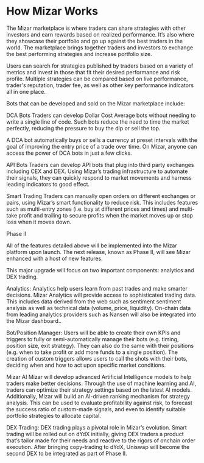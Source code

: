 # How Mizar Works

The Mizar marketplace is where traders can share strategies with other investors and earn rewards based on realized performance. It’s also where they showcase their portfolio and go up against the best traders in the world. The marketplace brings together traders and investors to exchange the best performing strategies and increase portfolio size.

Users can search for strategies published by traders based on a variety of metrics and invest in those that fit their desired performance and risk profile. Multiple strategies can be compared based on live performance, trader's reputation, trader fee, as well as other key performance indicators all in one place.

Bots that can be developed and sold on the Mizar marketplace include:

DCA Bots Traders can develop Dollar Cost Average bots without needing to write a single line of code. Such bots reduce the need to time the market perfectly, reducing the pressure to buy the dip or sell the top.

A DCA bot automatically buys or sells a currency at preset intervals with the goal of improving the entry price of a trade over time. On Mizar, anyone can access the power of DCA bots in just a few clicks.

API Bots Traders can develop API bots that plug into third party exchanges including CEX and DEX. Using Mizar’s trading infrastructure to automate their signals, they can quickly respond to market movements and harness leading indicators to good effect.

Smart Trading Traders can manually open orders on different exchanges or pairs, using Mizar’s smart functionality to reduce risk. This includes features such as multi-entry zones (i.e. buy at different prices and times) and multi-take profit and trailing to secure profits when the market moves up or stop loss when it moves down.

Phase II

All of the features detailed above will be implemented into the Mizar platform upon launch. The next release, known as Phase II, will see Mizar enhanced with a host of new features.

This major upgrade will focus on two important components: analytics and DEX trading.

Analytics: Analytics help users learn from past trades and make smarter decisions. Mizar Analytics will provide access to sophisticated trading data. This includes data derived from the web such as sentiment sentiment analysis as well as technical data (volume, price, liquidity). On-chain data from leading analytics providers such as Nansen will also be integrated into the Mizar dashboard..

Bot/Position Manager: Users will be able to create their own KPIs and triggers to fully or semi-automatically manage their bots (e.g. timing, position size, exit strategy). They can also do the same with their positions (e.g. when to take profit or add more funds to a single position). The creation of custom triggers allows users to call the shots with their bots, deciding when and how to act upon specific market conditions.

Mizar AI Mizar will develop advanced Artificial Intelligence models to help traders make better decisions. Through the use of machine learning and AI, traders can optimize their strategy settings based on the latest AI models. Additionally, Mizar will build an AI-driven ranking mechanism for strategy analysis. This can be used to evaluate profitability against risk, to forecast the success ratio of custom-made signals, and even to identify suitable portfolio strategies to allocate capital.

DEX Trading: DEX trading plays a pivotal role in Mizar’s evolution. Smart trading will be rolled out on dYdX initially, giving DEX traders a product that’s tailor made for their needs and reactive to the rigors of onchain order execution. After bringing copy-trading to dYdX, Uniswap will become the second DEX to be integrated as part of Phase II.

###

###
